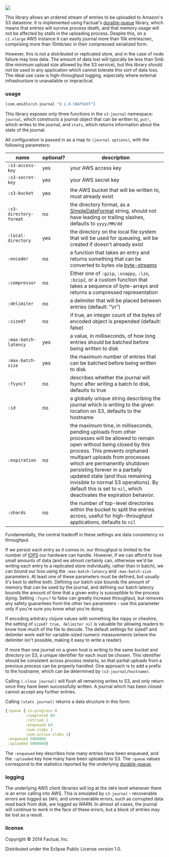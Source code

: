 ![](docs/scribe.jpg)

This library allows an ordered stream of entries to be uploaded to Amazon's S3 datastore.  It is implemented using Factual's [durable-queue](https://github.com/factual/durable-queue) library, which means that entries will survive process death, and that memory usage will not be affected by stalls in the uploading process.  Despite this, on a `c1.xlarge` AWS instance it can easily journal more than 10k entries/sec, comprising more than 10mb/sec in their compressed serialized form.

However, this is not a distributed or replicated store, and in the case of node failure may lose data.  The amount of data lost will typically be less than 5mb (the minimum upload size allowed by the S3 service), but this library should not be used in any application which cannot tolerate this sort of data loss.  The ideal use case is high-throughput logging, especially where external infrastructure is unavailable or impractical.

### usage

```clj
[com.emidln/s3-journal "0.2.0-SNAPSHOT"]
```

This library exposes only three functions in the `s3-journal` namespace: `journal`, which constructs a journal object that can be written to, `put!`, which writes to the journal, and `stats`, which returns information about the state of the journal.

All configuration is passed in as a map to `(journal options)`, with the following parameters:

| name | optional? | description |
|------|-----------|-------------|
| `:s3-access-key` | yes | your AWS access key |
| `:s3-secret-key` | yes | your AWS secret key |
| `:s3-bucket` | yes | the AWS bucket that will be written to, must already exist |
| `:s3-directory-format` | no | the directory format, as a [SimpleDateFormat](http://docs.oracle.com/javase/7/docs/api/java/text/SimpleDateFormat.html) string, should not have leading or trailing slashes, defaults to `yyyy/MM/dd` |
| `:local-directory` | yes | the directory on the local file system that will be used for queueing, will be created if doesn't already exist |
| `:encoder` | no | a function that takes an entry and returns something that can be converted to bytes via [byte-streams](https://github.com/ztellman/byte-streams) |
| `:compressor` | no | Either one of `:gzip`, `:snappy`, `:lzo`, `:bzip2`, or a custom function that takes a sequence of byte-arrays and returns a compressed representation |
| `:delimiter` | no | a delimiter that will be placed between entries (default: "\n") |
| `:sized?` | no | if true, an integer count of the bytes of encoded object is prepended (default: false) |
| `:max-batch-latency` | yes | a value, in milliseconds, of how long entries should be batched before being written to disk |
| `:max-batch-size` | yes | the maximum number of entries that can be batched before being written to disk |
| `:fsync?` | no | describes whether the journal will fsync after writing a batch to disk, defaults to true |
| `:id` | no | a globally unique string describing the journal which is writing to the given location on S3, defaults to the hostname |
| `:expiration` | no | the maximum time, in milliseconds, pending uploads from other processes will be allowed to remain open without being closed by this process.  This prevents orphaned multipart uploads from processes which are permanently shutdown persisting forever in a partially updated state (and thus remaining invisible to normal S3 operations).  By default this is set to `nil`, which deactivates the expiration behavior. |
| `:shards` | no | the number of top-level directories within the bucket to split the entries across, useful for high-throughput applications, defaults to `nil` |

Fundamentally, the central tradeoff in these settings are data consistency vs throughput.

If we persist each entry as it comes in, our throughput is limited to the number of [IOPS](http://en.wikipedia.org/wiki/IOPS) our hardware can handle.  However, if we can afford to lose small amounts of data (and we almost certainly can, otherwise we'd be writing each entry to a replicated store individually, rather than in batch), we can bound our loss using the `:max-batch-latency` and `:max-batch-size` parameters.  At least one of these parameters must be defined, but usually it's best to define both.  Defining our batch size bounds the amount of memory that can be used by the journal, and defining our batch latency bounds the amount of time that a given entry is susceptible to the process dying.  Setting `:fsync?` to false can greatly increase throughput, but removes any safety guarantees from the other two parameters - use this parameter only if you're sure you know what you're doing.

If encoding arbitrary clojure values with something like nippy or cheshire, the setting of `sized? true, delimiter nil` is valuable for allowing readers to know how much of the file to decode. The default settings for sized? and delimiter work well for variable-sized numeric measurements (where the delimiter isn't possible, making it easy to write a reader).

If more than one journal on a given host is writing to the same bucket and directory on S3, a unique identifier for each must be chosen.  This identifier should be consistent across process restarts, so that partial uploads from a previous process can be properly handled.  One approach is to add a prefix to the hostname, which can be determined by `(s3-journal/hostname)`.

Calling `(.close journal)` will flush all remaining writes to S3, and only return once they have been successfully written.  A journal which has been closed cannot accept any further entries.

Calling `(stats journal)` returns a data structure in this form:

```clj
{:queue {:in-progress 0
         :completed 64
         :retried 1
         :enqueued 64
         :num-slabs 1
         :num-active-slabs 1}
 :enqueued 5000000
 :uploaded 5000000}
```

The `:enqueued` key describes how many entries have been enqueued, and the `:uploaded` key how many have been uploaded to S3.  The `:queue` values correspond to the statistics reported by the underlying [durable-queue](https://github.com/factual/durable-queue).

### logging

The underlying AWS client libraries will log at the `INFO` level whenever there is an error calling into AWS.  This is emulated by `s3-journal` - recoverable errors are logged as `INFO`, and unrecoverable errors, such as corrupted data read back from disk, are logged as WARN.  In almost all cases, the journal will continue to work in the face of these errors, but a block of entries may be lost as a result.

### license

Copyright © 2014 Factual, Inc.

Distributed under the Eclipse Public License version 1.0.
